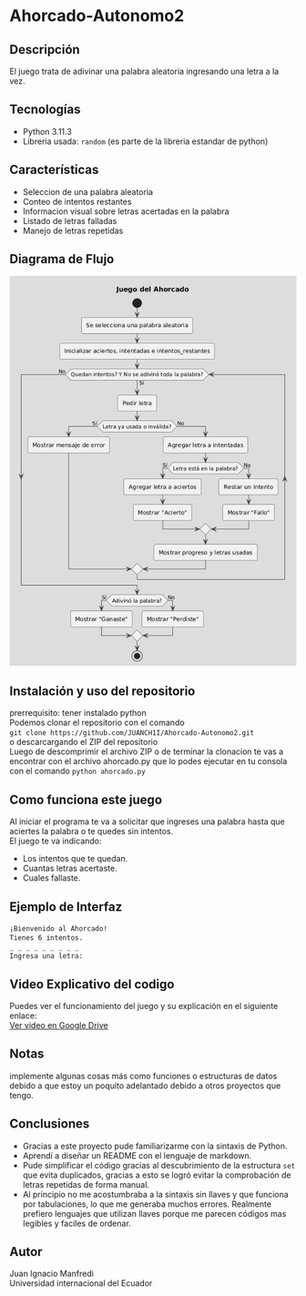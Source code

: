 # Ahorcado-Autonomo2

## Descripción
El juego trata de adivinar una palabra aleatoria ingresando una letra a la vez.  
## Tecnologías
- Python 3.11.3
- Libreria usada: `random` (es parte de la libreria estandar de python)
## Características
- Seleccion de una palabra aleatoria
- Conteo de intentos restantes
- Informacion visual sobre letras acertadas en la palabra
- Listado de letras falladas
- Manejo de letras repetidas
## Diagrama de Flujo
![Diagrama del juego del Ahorcado](diagramaDeFlujo.png)

## Instalación y uso del repositorio
prerrequisito: tener instalado python  
Podemos clonar el repositorio con el comando  
`git clone https://github.com/JUANCH1I/Ahorcado-Autonomo2.git`  
 o descarcargando el ZIP del repositorio  
Luego de descomprimir el archivo ZIP o de terminar la clonacion te vas a encontrar con el archivo ahorcado.py que lo podes ejecutar en tu consola con el comando `python ahorcado.py`

## Como funciona este juego
Al iniciar el programa te va a solicitar que ingreses una palabra hasta que aciertes la palabra o te quedes sin intentos.  
El juego te va indicando:
- Los intentos que te quedan.
- Cuantas letras acertaste.
- Cuales fallaste.

## Ejemplo de Interfaz
```
¡Bienvenido al Ahorcado!
Tienes 6 intentos.
_ _ _ _ _ _ _ _ _
Ingresa una letra:
```
## Video Explicativo del codigo
Puedes ver el funcionamiento del juego y su explicación en el siguiente enlace:  
[Ver video en Google Drive](https://drive.google.com/file/d/1Xpqq2zs95cEpq3y_wGVLzihEa8Hq3oMI/view?usp=sharing)
## Notas
implemente algunas cosas más como funciones o estructuras de datos debido a que estoy un poquito adelantado debido a otros proyectos que tengo.
## Conclusiones
- Gracias a este proyecto pude familiarizarme con la sintaxis de Python.  
- Aprendí a diseñar un README con el lenguaje de markdown.  
- Pude simplificar el código gracias al descubrimiento de la estructura `set` que evita duplicados, gracias a esto se logró evitar la comprobación de letras repetidas de forma manual.  
- Al principio no me acostumbraba a la sintaxis sin llaves y que funciona por tabulaciones, lo que me generaba muchos errores. Realmente prefiero lenguajes que utilizan llaves porque me parecen códigos mas legibles y faciles de ordenar.
## Autor
Juan Ignacio Manfredi  
Universidad internacional del Ecuador
